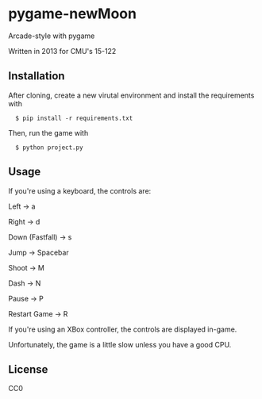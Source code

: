 # pygame-newMoon
Arcade-style with pygame

Written in 2013 for CMU's 15-122

## Installation

After cloning, create a new virutal environment and install the requirements with
```
  $ pip install -r requirements.txt
```  
Then, run the game with
```
  $ python project.py
```
## Usage

If you're using a keyboard, the controls are:

Left -> a

Right -> d

Down (Fastfall) -> s

Jump -> Spacebar

Shoot -> M

Dash -> N

Pause -> P

Restart Game -> R

If you're using an XBox controller, the controls are displayed in-game.

Unfortunately, the game is a little slow unless you have a good CPU.

## License

CC0
